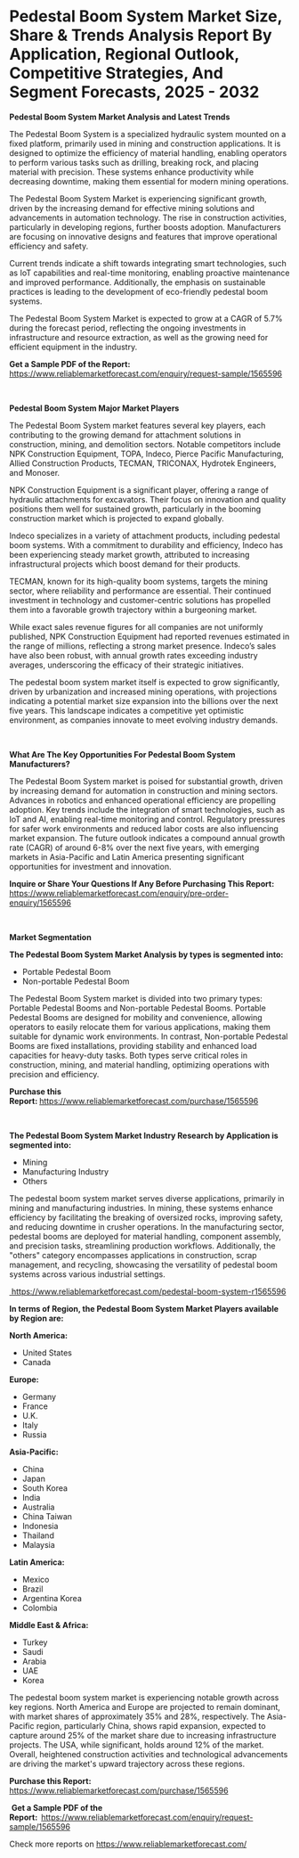 <p><h1>Pedestal Boom System Market Size, Share & Trends Analysis Report By Application, Regional Outlook, Competitive Strategies, And Segment Forecasts, 2025 - 2032</h1></p><p><strong>Pedestal Boom System Market Analysis and Latest Trends</strong></p>
<p><p>The Pedestal Boom System is a specialized hydraulic system mounted on a fixed platform, primarily used in mining and construction applications. It is designed to optimize the efficiency of material handling, enabling operators to perform various tasks such as drilling, breaking rock, and placing material with precision. These systems enhance productivity while decreasing downtime, making them essential for modern mining operations.</p><p>The Pedestal Boom System Market is experiencing significant growth, driven by the increasing demand for effective mining solutions and advancements in automation technology. The rise in construction activities, particularly in developing regions, further boosts adoption. Manufacturers are focusing on innovative designs and features that improve operational efficiency and safety.</p><p>Current trends indicate a shift towards integrating smart technologies, such as IoT capabilities and real-time monitoring, enabling proactive maintenance and improved performance. Additionally, the emphasis on sustainable practices is leading to the development of eco-friendly pedestal boom systems. </p><p>The Pedestal Boom System Market is expected to grow at a CAGR of 5.7% during the forecast period, reflecting the ongoing investments in infrastructure and resource extraction, as well as the growing need for efficient equipment in the industry.</p></p>
<p><strong>Get a Sample PDF of the Report:&nbsp;</strong> <a href="https://www.reliablemarketforecast.com/enquiry/request-sample/1565596?utm_campaign=1996&utm_medium=2&utm_source=Github&utm_content=ia&utm_term=16022025&utm_id=pedestal-boom-system">https://www.reliablemarketforecast.com/enquiry/request-sample/1565596</a></p>
<p>&nbsp;</p>
<p><strong>Pedestal Boom System Major Market Players</strong></p>
<p><p>The Pedestal Boom System market features several key players, each contributing to the growing demand for attachment solutions in construction, mining, and demolition sectors. Notable competitors include NPK Construction Equipment, TOPA, Indeco, Pierce Pacific Manufacturing, Allied Construction Products, TECMAN, TRICONAX, Hydrotek Engineers, and Monoser.</p><p>NPK Construction Equipment is a significant player, offering a range of hydraulic attachments for excavators. Their focus on innovation and quality positions them well for sustained growth, particularly in the booming construction market which is projected to expand globally.</p><p>Indeco specializes in a variety of attachment products, including pedestal boom systems. With a commitment to durability and efficiency, Indeco has been experiencing steady market growth, attributed to increasing infrastructural projects which boost demand for their products.</p><p>TECMAN, known for its high-quality boom systems, targets the mining sector, where reliability and performance are essential. Their continued investment in technology and customer-centric solutions has propelled them into a favorable growth trajectory within a burgeoning market.</p><p>While exact sales revenue figures for all companies are not uniformly published, NPK Construction Equipment had reported revenues estimated in the range of millions, reflecting a strong market presence. Indeco’s sales have also been robust, with annual growth rates exceeding industry averages, underscoring the efficacy of their strategic initiatives.</p><p>The pedestal boom system market itself is expected to grow significantly, driven by urbanization and increased mining operations, with projections indicating a potential market size expansion into the billions over the next five years. This landscape indicates a competitive yet optimistic environment, as companies innovate to meet evolving industry demands.</p></p>
<p>&nbsp;</p>
<p><strong>What Are The Key Opportunities For Pedestal Boom System Manufacturers?</strong></p>
<p><p>The Pedestal Boom System market is poised for substantial growth, driven by increasing demand for automation in construction and mining sectors. Advances in robotics and enhanced operational efficiency are propelling adoption. Key trends include the integration of smart technologies, such as IoT and AI, enabling real-time monitoring and control. Regulatory pressures for safer work environments and reduced labor costs are also influencing market expansion. The future outlook indicates a compound annual growth rate (CAGR) of around 6-8% over the next five years, with emerging markets in Asia-Pacific and Latin America presenting significant opportunities for investment and innovation.</p></p>
<p><strong>Inquire or Share Your Questions If Any Before Purchasing This Report:</strong> <a href="https://www.reliablemarketforecast.com/enquiry/pre-order-enquiry/1565596?utm_campaign=1996&utm_medium=2&utm_source=Github&utm_content=ia&utm_term=16022025&utm_id=pedestal-boom-system">https://www.reliablemarketforecast.com/enquiry/pre-order-enquiry/1565596</a></p>
<p>&nbsp;</p>
<p><strong>Market Segmentation</strong></p>
<p><strong>The Pedestal Boom System Market Analysis by types is segmented into:</strong></p>
<p><ul><li>Portable Pedestal Boom</li><li>Non-portable Pedestal Boom</li></ul></p>
<p><p>The Pedestal Boom System market is divided into two primary types: Portable Pedestal Booms and Non-portable Pedestal Booms. Portable Pedestal Booms are designed for mobility and convenience, allowing operators to easily relocate them for various applications, making them suitable for dynamic work environments. In contrast, Non-portable Pedestal Booms are fixed installations, providing stability and enhanced load capacities for heavy-duty tasks. Both types serve critical roles in construction, mining, and material handling, optimizing operations with precision and efficiency.</p></p>
<p><strong>Purchase this Report:&nbsp;</strong><a href="https://www.reliablemarketforecast.com/purchase/1565596?utm_campaign=1996&utm_medium=2&utm_source=Github&utm_content=ia&utm_term=16022025&utm_id=pedestal-boom-system">https://www.reliablemarketforecast.com/purchase/1565596</a></p>
<p>&nbsp;</p>
<p><strong>The Pedestal Boom System Market Industry Research by Application is segmented into:</strong></p>
<p><ul><li>Mining</li><li>Manufacturing Industry</li><li>Others</li></ul></p>
<p><p>The pedestal boom system market serves diverse applications, primarily in mining and manufacturing industries. In mining, these systems enhance efficiency by facilitating the breaking of oversized rocks, improving safety, and reducing downtime in crusher operations. In the manufacturing sector, pedestal booms are deployed for material handling, component assembly, and precision tasks, streamlining production workflows. Additionally, the "others" category encompasses applications in construction, scrap management, and recycling, showcasing the versatility of pedestal boom systems across various industrial settings.</p></p>
<p><a href="https://www.reliablemarketforecast.com/pedestal-boom-system-r1565596?utm_campaign=1996&utm_medium=2&utm_source=Github&utm_content=ia&utm_term=16022025&utm_id=pedestal-boom-system">&nbsp;https://www.reliablemarketforecast.com/pedestal-boom-system-r1565596</a></p>
<p><strong>In terms of Region, the Pedestal Boom System Market Players available by Region are:</strong></p>
<p>
    <p> <strong> North America: </strong>
        <ul>
            <li>United States</li>
            <li>Canada</li>
        </ul>
        </p> 
    <p> <strong> Europe: </strong>
        <ul>
            <li>Germany</li>
            <li>France</li>
            <li>U.K.</li>
            <li>Italy</li>
            <li>Russia</li>
        </ul>
        </p> 
    <p> <strong> Asia-Pacific: </strong>
        <ul>
            <li>China</li>
            <li>Japan</li>
            <li>South Korea</li>
            <li>India</li>
            <li>Australia</li>
            <li>China Taiwan</li>
            <li>Indonesia</li>
            <li>Thailand</li>
            <li>Malaysia</li>
        </ul>
        </p> 
    <p> <strong> Latin America: </strong>
        <ul>
            <li>Mexico</li>
            <li>Brazil</li>
            <li>Argentina Korea</li>
            <li>Colombia</li>
        </ul>
        </p> 
    <p> <strong> Middle East & Africa: </strong>
        <ul>
            <li>Turkey</li>
            <li>Saudi</li>
            <li>Arabia</li>
            <li>UAE</li>
            <li>Korea</li>
        </ul>
    </p>
    </p>
<p><p>The pedestal boom system market is experiencing notable growth across key regions. North America and Europe are projected to remain dominant, with market shares of approximately 35% and 28%, respectively. The Asia-Pacific region, particularly China, shows rapid expansion, expected to capture around 25% of the market share due to increasing infrastructure projects. The USA, while significant, holds around 12% of the market. Overall, heightened construction activities and technological advancements are driving the market's upward trajectory across these regions.</p></p>
<p><strong>Purchase this Report: </strong><a href="https://www.reliablemarketforecast.com/purchase/1565596?utm_campaign=1996&utm_medium=2&utm_source=Github&utm_content=ia&utm_term=16022025&utm_id=pedestal-boom-system">https://www.reliablemarketforecast.com/purchase/1565596</a></p>
<p>&nbsp;<strong>Get a Sample PDF of the Report:&nbsp;&nbsp;</strong><a href="https://www.reliablemarketforecast.com/enquiry/request-sample/1565596?utm_campaign=1996&utm_medium=2&utm_source=Github&utm_content=ia&utm_term=16022025&utm_id=pedestal-boom-system">https://www.reliablemarketforecast.com/enquiry/request-sample/1565596</a></p>
<p><strong></strong></p>
<p>Check more reports on <a href="https://www.reliablemarketforecast.com/?utm_campaign=1996&utm_medium=2&utm_source=Github&utm_content=ia&utm_term=16022025&utm_id=pedestal-boom-system">https://www.reliablemarketforecast.com/</a></p>